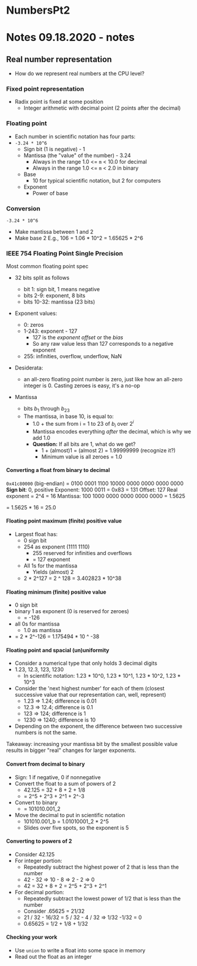 # NumbersPt2
# Notes 09.18.2020 - notes

## Real number representation
- How do we represent real numbers at the CPU level?

### Fixed point representation
- Radix point is fixed at some position
  - Integer arithmetic with decimal point (2 points after the decimal)

### Floating point
- Each number in scientific notation has four parts:
- `-3.24 * 10^6`
  - Sign bit (1 is negative) - 1
  - Mantissa (the "value" of the number) - 3.24
    - Always in the range 1.0 <= `m` < 10.0 for decimal
    - Always in the range 1.0 <= `m` < 2.0 in binary
  - Base
    - 10 for typical scientific notation, but 2 for computers
  - Exponent
    - Power of base

### Conversion
`-3.24 * 10^6`
- Make mantissa between 1 and 2
- Make base 2
E.g., 106 = 1.06 * 10^2 = 1.65625 * 2^6

### IEEE 754 Floating Point Single Precision
Most common floating point spec
- 32 bits split as follows
  - bit 1: sign bit, 1 means negative
  - bits 2-9: exponent, 8 bits
  - bits 10-32: mantissa (23 bits)
- Exponent values:
  - 0: zeros
  - 1-243: exponent - 127
    - 127 is the *exponent offset* or the *bias*
    - So any raw value less than 127 corresponds to a negative exponent
  - 255: infinities, overflow, underflow, NaN
- Desiderata:
  - an all-zero floating point number is zero, just like how an all-zero integer is 0. Casting zeroes is easy, it's a no-op

- Mantissa
  - bits $b_1$ through $b_23$
  - The mantissa, in base 10, is equal to:
    - 1.0 + the sum from i = 1 to 23 of $b_i$ over $2^i$
    - Mantissa encodes everything *after* the decimal, which is why we add 1.0
    - **Question:** If all bits are 1, what do we get?
      - 1 + (almost)1 = (almost 2) = 1.99999999 (recognize it?)
      - Minimum value is all zeroes = 1.0

#### Converting a float from binary to decimal
`0x41c80000` (big-endian) = 0100 0001 1100 10000 0000 0000 0000 0000
**Sign bit**: 0, positive
Exponent: 1000 0011 = 0x83 = 131
  Offset: 127
  Real exponent = 2^4 = 16
Mantissa: 100 1000 0000 0000 0000 0000 = 1.5625 

= 1.5625 * 16 = 25.0

#### Floating point maximum (finite) positive value
- Largest float has:
  - 0 sign bit
  - 254 as exponent (1111 1110)
    - 255 reserved for infinities and overflows
    - = 127 exponent
  - All 1s for the mantissa
    - Yields (almost) 2
  - 2 * 2^127 = 2 ^ 128 = 3.402823 * 10^38

#### Floating minimum (finite) positive value
- 0 sign bit
- binary 1 as exponent (0 is reserved for zeroes)
  - = -126
- all 0s for mantissa
  - 1.0 as mantissa
- = 2 * 2^-126 = 1.175494 * 10 ^ -38

#### Floating point and spacial (un)uniformity
- Consider a numerical type that only holds 3 decimal digits
- 1.23, 12.3, 123, 1230
  - In scientific notation: 1.23 * 10^0, 1.23 * 10^1, 1.23 * 10^2, 1.23 * 10^3
- Consider the 'next highest number' for each of them (closest successive value that our representation can, well, represent)
  - 1.23 => 1.24; difference is 0.01
  - 12.3 => 12.4; difference is 0.1
  - 123 => 124; difference is 1
  - 1230 => 1240; difference is 10
- Depending on the exponent, the difference between two successive numbers is not the same.

Takeaway: increasing your mantissa bit by the smallest possible value results in bigger "real" changes for larger exponents.

#### Convert from decimal to binary
- Sign: 1 if negative, 0 if nonnegative
- Convert the float to a sum of powers of 2
  - 42.125 = 32 + 8 + 2 + 1/8
  - = 2^5 + 2^3 + 2^1 + 2^-3
- Convert to binary
  - = 101010.001_2
- Move the decimal to put in scientific notation
  - 101010.001_b = 1.01010001_2 * 2^5
  - Slides over five spots, so the exponent is 5

#### Converting to powers of 2
- Consider 42.125
- For integer portion:
  - Repeatedly subtract the highest power of 2 that is less than the number
  - 42 - 32 => 10 - 8 => 2 - 2 => 0
  - 42 = 32 + 8 + 2 = 2^5 + 2^3 + 2^1
- For decimal portion:
  - Repeatedly subtract the lowest power of 1/2 that is less than the number
  - Consider .65625 = 21/32
  - 21 / 32 - 16/32  = 5 / 32 - 4 / 32 => 1/32 -1/32 = 0
  - 0.65625 = 1/2 + 1/8 + 1/32

#### Checking your work
- Use `union` to write a float into some space in memory
- Read out the float as an integer

